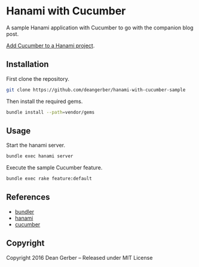 # Hanami with Cucumber

A sample Hanami application with Cucumber to go with the companion blog post.

[Add Cucumber to a Hanami project](http://deangerber.com/blog/2016/07/08/add-cucumber-to-a-hanami-project/).

## Installation

First clone the repository.

``` bash
git clone https://github.com/deangerber/hanami-with-cucumber-sample
```

Then install the required gems.

``` bash
bundle install --path=vendor/gems
```

## Usage

Start the hanami server.

``` bash
bundle exec hanami server
```

Execute the sample Cucumber feature.

``` bash
bundle exec rake feature:default
```

## References

* [bundler](http://bundler.io)
* [hanami](http://hanamirb.org)
* [cucumber](https://cucumber.io)

## Copyright

Copyright 2016 Dean Gerber – Released under MIT License
